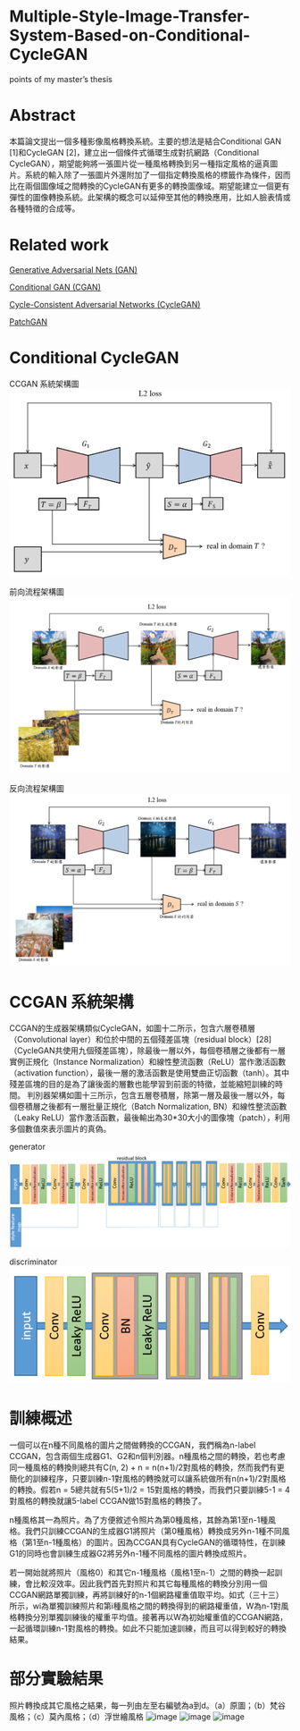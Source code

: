 # Multiple-Style-Image-Transfer-System-Based-on-Conditional-CycleGAN
points of my master’s thesis

# Abstract
本篇論文提出一個多種影像風格轉換系統。主要的想法是結合Conditional GAN [1]和CycleGAN [2]，建立出一個條件式循環生成對抗網路（Conditional CycleGAN），期望能夠將一張圖片從一種風格轉換到另一種指定風格的逼真圖片。系統的輸入除了一張圖片外還附加了一個指定轉換風格的標籤作為條件，因而比在兩個圖像域之間轉換的CycleGAN有更多的轉換圖像域。期望能建立一個更有彈性的圖像轉換系統。此架構的概念可以延伸至其他的轉換應用，比如人臉表情或各種特徵的合成等。

# Related work
[Generative Adversarial Nets (GAN)](http://papers.nips.cc/paper/5423-generative-adversarial-nets.pdf)

[Conditional GAN (CGAN)](https://arxiv.org/abs/1411.1784)

[Cycle-Consistent Adversarial Networks (CycleGAN)](https://github.com/junyanz/CycleGAN)

[PatchGAN](https://phillipi.github.io/pix2pix/)

# Conditional CycleGAN

CCGAN 系統架構圖
![image](https://github.com/36179825/Multiple-Style-Image-Transfer-System-Based-on-Conditional-CycleGAN/blob/master/CCGAN%E7%B3%BB%E7%B5%B1%E6%9E%B6%E6%A7%8B%E5%9C%96.png)

前向流程架構圖
![image](https://github.com/36179825/Multiple-Style-Image-Transfer-System-Based-on-Conditional-CycleGAN/blob/master/%E5%89%8D%E5%90%91%E6%B5%81%E7%A8%8B%E6%9E%B6%E6%A7%8B%E5%9C%96.png)

反向流程架構圖
![image](https://github.com/36179825/Multiple-Style-Image-Transfer-System-Based-on-Conditional-CycleGAN/blob/master/%E5%8F%8D%E5%90%91%E6%B5%81%E7%A8%8B%E6%9E%B6%E6%A7%8B%E5%9C%96.png)

# CCGAN 系統架構

CCGAN的生成器架構類似CycleGAN，如圖十二所示，包含六層卷積層（Convolutional layer）和位於中間的五個殘差區塊（residual block）[28]（CycleGAN共使用九個殘差區塊），除最後一層以外，每個卷積層之後都有一層實例正規化（Instance Normalization）和線性整流函數（ReLU）當作激活函數（activation function），最後一層的激活函數是使用雙曲正切函數（tanh）。其中殘差區塊的目的是為了讓後面的層數也能學習到前面的特徵，並能縮短訓練的時間。
判別器架構如圖十三所示，包含五層卷積層，除第一層及最後一層以外，每個卷積層之後都有一層批量正規化（Batch Normalization, BN）和線性整流函數（Leaky ReLU）當作激活函數，最後輸出為30*30大小的圖像塊（patch），利用多個數值來表示圖片的真偽。

generator
![image](https://github.com/36179825/Multiple-Style-Image-Transfer-System-Based-on-Conditional-CycleGAN/blob/master/generator.png)

discriminator
![image](https://github.com/36179825/Multiple-Style-Image-Transfer-System-Based-on-Conditional-CycleGAN/blob/master/discriminator.png)

# 訓練概述

一個可以在n種不同風格的圖片之間做轉換的CCGAN，我們稱為n-label CCGAN，包含兩個生成器G1、G2和n個判別器。n種風格之間的轉換，若也考慮同一種風格的轉換則總共有C(n, 2) + n = n(n+1)/2對風格的轉換，然而我們有更簡化的訓練程序，只要訓練n-1對風格的轉換就可以讓系統做所有n(n+1)/2對風格的轉換。假若n = 5總共就有5(5+1)/2 = 15對風格的轉換，而我們只要訓練5-1 = 4對風格的轉換就讓5-label CCGAN做15對風格的轉換了。

n種風格其一為照片。為了方便敘述令照片為第0種風格，其餘為第1至n-1種風格。我們只訓練CCGAN的生成器G1將照片（第0種風格）轉換成另外n-1種不同風格（第1至n-1種風格）的圖片。因為CCGAN具有CycleGAN的循環特性，在訓練G1的同時也會訓練生成器G2將另外n-1種不同風格的圖片轉換成照片。

若一開始就將照片（風格0）和其它n-1種風格（風格1至n-1）之間的轉換一起訓練，會比較沒效率。因此我們首先對照片和其它每種風格的轉換分別用一個CCGAN網路單獨訓練，再將訓練好的n-1個網路權重值取平均。如式（三十三）所示，wi為單獨訓練照片和第i種風格之間的轉換得到的網路權重值，W為n-1對風格轉換分別單獨訓練後的權重平均值。接著再以W為初始權重值的CCGAN網路，一起循環訓練n-1對風格的轉換。如此不只能加速訓練，而且可以得到較好的轉換結果。

# 部分實驗結果

照片轉換成其它風格之結果，每一列由左至右編號為a到d。（a）原圖；（b）梵谷風格；（c）莫內風格；（d）浮世繪風格 
![image]()
![image]()
![image]()
